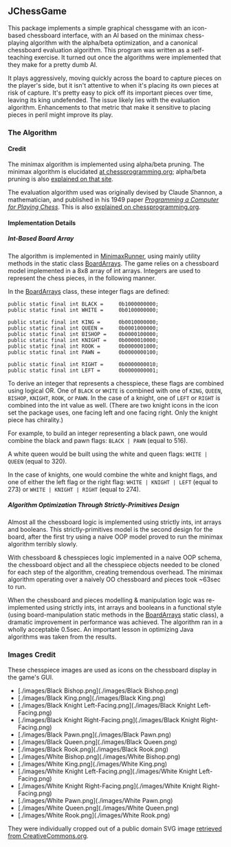 ## JChessGame

This package implements a simple graphical chessgame with an icon-based
chessboard interface, with an AI based on the minimax chess-playing algorithm
with the alpha/beta optimization, and a canonical chessboard evaluation
algorithm. This program was written as a self-teaching exercise. It turned out
once the algorithms were implemented that they make for a pretty dumb AI.

It plays aggressively, moving quickly across the board to capture pieces on
the player's side, but it isn't attentive to when it's placing its own pieces
at risk of capture. It's pretty easy to pick off its important pieces over
time, leaving its king undefended. The issue likely lies with the evaluation
algorithm. Enhancements to that metric that make it sensitive to placing pieces
in peril might improve its play.

### The Algorithm

#### Credit

The minimax algorithm is implemented using alpha/beta
pruning. The minimax algorithm is elucidated [at
chessprogramming.org](https://www.chessprogramming.org/Minimax);
alpha/beta pruning is also [explained on that
site](https://www.chessprogramming.org/Alpha-Beta).

The evaluation algorithm used was originally devised
by Claude Shannon, a mathematician, and published in
his 1949 paper [_Programming a Computer for Playing
Chess_](https://vision.unipv.it/IA1/ProgrammingaComputerforPlayingChess.pdf).
This is also [explained on
chessprogramming.org](https://www.chessprogramming.org/Evaluation).

#### Implementation Details

##### Int-Based Board Array

The algorithm is implemented in
[MinimaxRunner](./docs/com/kmfahey/jchessgame/MinimaxRunner.html),
using mainly utility methods in the static class
[BoardArrays](./docs/com/kmfahey/jchessgame/BoardArrays.html). The game relies on
a chessboard model implemented in a 8x8 array of int arrays. Integers are used
to represent the chess pieces, in the following manner.

In the [BoardArrays](./docs/com/kmfahey/jchessgame/BoardArrays.html) class, these
integer flags are defined:

    public static final int BLACK =     0b1000000000;
    public static final int WHITE =     0b0100000000;

    public static final int KING =      0b0010000000;
    public static final int QUEEN =     0b0001000000;
    public static final int BISHOP =    0b0000100000;
    public static final int KNIGHT =    0b0000010000;
    public static final int ROOK =      0b0000001000;
    public static final int PAWN =      0b0000000100;

    public static final int RIGHT =     0b0000000010;
    public static final int LEFT =      0b0000000001;

To derive an integer that represents a chesspiece, these flags are combined
using logical OR. One of `BLACK` or `WHITE` is combined with one of `KING`,
`QUEEN`, `BISHOP`, `KNIGHT`, `ROOK`, or `PAWN`. In the case of a knight, one of
`LEFT` or `RIGHT` is combined into the int value as well. (There are two knight
icons in the icon set the package uses, one facing left and one facing right.
Only the knight piece has chirality.)

For example, to build an integer representing a black pawn, one would combine
the black and pawn flags: `BLACK | PAWN` (equal to 516).

A white queen would be built using the white and queen flags: `WHITE | QUEEN`
(equal to 320).

In the case of knights, one would combine the white and knight flags, and one of
either the left flag or the right flag: `WHITE | KNIGHT | LEFT` (equal to 273)
or `WHITE | KNIGHT | RIGHT` (equal to 274).

##### Algorithm Optimization Through Strictly-Primitives Design

Almost all the chessboard logic is implemented using strictly ints, int arrays
and booleans. This strictly-primitives model is the second design for the board,
after the first try using a naive OOP model proved to run the minimax algorithm
terribly slowly.

With chessboard & chesspieces logic implemented in a naive OOP schema, the
chessboard object and all the chesspiece objects needed to be cloned for each
step of the algorithm, creating tremendous overhead. The minimax algorithm
operating over a naively OO chessboard and pieces took ~63sec to run.

When the chessboard and pieces modelling & manipulation logic was
re-implemented using strictly ints, int arrays and booleans in a
functional style (using board-manipulation static methods in the
[BoardArrays](./docs/com/kmfahey/jchessgame/BoardArrays.html) static class), a
dramatic improvement in performance was achieved. The algorithm ran in a wholly
acceptable 0.5sec. An important lesson in optimizing Java algorithms was taken
from the results.

### Images Credit

These chesspiece images are used as icons on the chessboard display in the
game's GUI.

 * [./images/Black Bishop.png](./images/Black Bishop.png)
 * [./images/Black King.png](./images/Black King.png)
 * [./images/Black Knight Left-Facing.png](./images/Black Knight Left-Facing.png)
 * [./images/Black Knight Right-Facing.png](./images/Black Knight Right-Facing.png)
 * [./images/Black Pawn.png](./images/Black Pawn.png)
 * [./images/Black Queen.png](./images/Black Queen.png)
 * [./images/Black Rook.png](./images/Black Rook.png)
 * [./images/White Bishop.png](./images/White Bishop.png)
 * [./images/White King.png](./images/White King.png)
 * [./images/White Knight Left-Facing.png](./images/White Knight Left-Facing.png)
 * [./images/White Knight Right-Facing.png](./images/White Knight Right-Facing.png)
 * [./images/White Pawn.png](./images/White Pawn.png)
 * [./images/White Queen.png](./images/White Queen.png)
 * [./images/White Rook.png](./images/White Rook.png)

They were individually cropped out of a public domain SVG image [retrieved from
CreativeCommons.org](https://freesvg.org/chess-pieces-vector).
